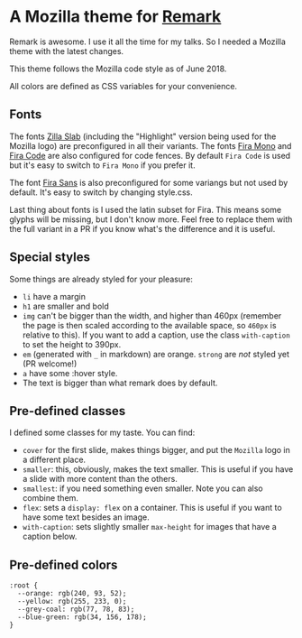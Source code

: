 # A Mozilla theme for [Remark](https://remarkjs.com/)

Remark is awesome. I use it all the time for my talks. So I needed a Mozilla
theme with the latest changes.

This theme follows the Mozilla code style as of June 2018.

All colors are defined as CSS variables for your convenience.

## Fonts
The fonts [Zilla Slab](https://github.com/mozilla/zilla-slab) (including the
"Highlight" version being used for the Mozilla logo) are preconfigured in all
their variants.
The fonts [Fira Mono](https://github.com/carrois/Fira/) and [Fira Code](https://github.com/tonsky/FiraCode)
are also configured for code fences. By default `Fira Code` is used but it's
easy to switch to `Fira Mono` if you prefer it.

The font [Fira Sans](https://github.com/carrois/Fira/) is also preconfigured for
some variangs but not used by default. It's easy to switch by changing
style.css.  

Last thing about fonts is I used the latin subset for Fira. This means some
glyphs will be missing, but I don't know more. Feel free to replace them with
the full variant in a PR if you know what's the difference and it is useful.

## Special styles

Some things are already styled for your pleasure:

* `li` have a margin
* `h1` are smaller and bold
* `img` can't be bigger than the width, and higher than 460px (remember the page
  is then scaled according to the available space, so `460px` is relative to
  this). If you want to add a caption, use the class `with-caption` to set the
  height to 390px.
* `em` (generated with `_` in markdown) are orange. `strong` are _not_ styled
  yet (PR welcome!)
* `a` have some :hover style.
* The text is bigger than what remark does by default.

## Pre-defined classes

I defined some classes for my taste. You can find:

* `cover` for the first slide, makes things bigger, and put the `Mozilla` logo
  in a different place.
* `smaller`: this, obviously, makes the text smaller. This is useful if you have a
  slide with more content than the others.
* `smallest`: if you need something even smaller. Note you can also combine
  them.
* `flex`: sets a `display: flex` on a container. This is useful if you want to
  have some text besides an image.
* `with-caption`: sets slightly smaller `max-height` for images that have a
  caption below.

## Pre-defined colors

```
:root {
  --orange: rgb(240, 93, 52);
  --yellow: rgb(255, 233, 0);
  --grey-coal: rgb(77, 78, 83);
  --blue-green: rgb(34, 156, 178);
}
```
